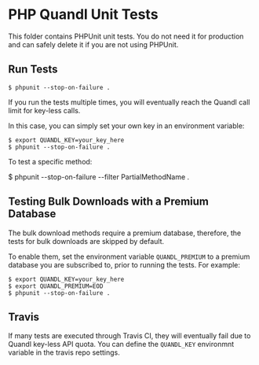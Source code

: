 PHP Quandl Unit Tests
==================================================


This folder contains PHPUnit unit tests. You do not need it for 
production and can safely delete it if you are not using PHPUnit.

Run Tests
--------------------------------------------------

    $ phpunit --stop-on-failure .

If you run the tests multiple times, you will eventually reach the Quandl call
limit for key-less calls. 

In this case, you can simply set your own key in an environment variable:

    $ export QUANDL_KEY=your_key_here
    $ phpunit --stop-on-failure .

To test a specific method:

  $ phpunit --stop-on-failure --filter PartialMethodName .


Testing Bulk Downloads with a Premium Database
--------------------------------------------------

The bulk download methods require a premium database, therefore, the tests
for bulk downloads are skipped by default. 

To enable them, set the environment variable `QUANDL_PREMIUM` to a premium
database you are subscribed to, prior to running the tests. For example:

    $ export QUANDL_KEY=your_key_here
    $ export QUANDL_PREMIUM=EOD
    $ phpunit --stop-on-failure .


Travis
--------------------------------------------------

If many tests are executed through Travis CI, they will eventually fail due 
to Quandl key-less API quota. You can define the `QUANDL_KEY` environmnt 
variable in the travis repo settings.

